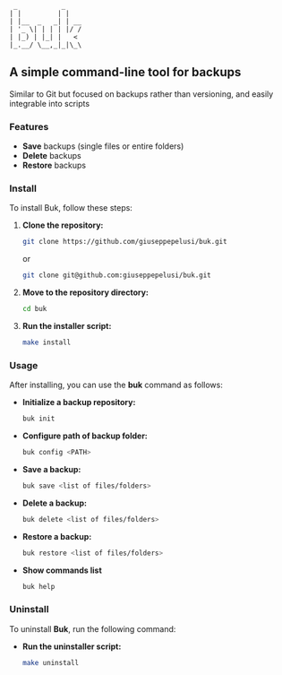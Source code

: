 ```
 _           _
| |         | |
| |__  _   _| | __
| '_ \| | | | |/ /
| |_) | |_| |   <
|_.__/ \__,_|_|\_\
```

## **A simple command-line tool for backups**

Similar to Git but focused on backups rather than versioning, and easily integrable into scripts

### **Features**

- **Save** backups (single files or entire folders)
- **Delete** backups
- **Restore** backups

### **Install**

To install Buk, follow these steps:

1. **Clone the repository:**
   ```sh
   git clone https://github.com/giuseppepelusi/buk.git
   ```

   or

   ```sh
   git clone git@github.com:giuseppepelusi/buk.git
   ```

2. **Move to the repository directory:**
    ```sh
    cd buk
    ```

3. **Run the installer script:**
    ```sh
    make install
    ```

### **Usage**

After installing, you can use the **buk** command as follows:

- **Initialize a backup repository:**
    ```sh
    buk init
    ```

- **Configure path of backup folder:**
    ```sh
    buk config <PATH>
    ```

- **Save a backup:**
    ```sh
    buk save <list of files/folders>
    ```

- **Delete a backup:**
    ```sh
    buk delete <list of files/folders>
    ```

- **Restore a backup:**
    ```sh
    buk restore <list of files/folders>
    ```

- **Show commands list**
	```sh
	buk help
	```

### **Uninstall**

To uninstall **Buk**, run the following command:

- **Run the uninstaller script:**
    ```sh
    make uninstall
    ```
